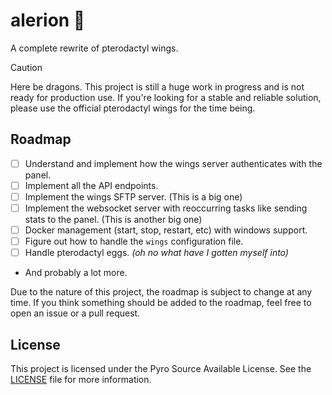 # alerion 🛫

A complete rewrite of pterodactyl wings.

> [!CAUTION]
> Here be dragons. This project is still a huge work in progress and is not ready for production use. If you're looking for a stable and reliable solution, please use the official pterodactyl wings for the time being.

## Roadmap

- [ ] Understand and implement how the wings server authenticates with the panel.
- [ ] Implement all the API endpoints.
- [ ] Implement the wings SFTP server. (This is a big one)
- [ ] Implement the websocket server with reoccurring tasks like sending stats to the panel. (This is another big one)
- [ ] Docker management (start, stop, restart, etc) with windows support.
- [ ] Figure out how to handle the `wings` configuration file.
- [ ] Handle pterodactyl eggs. _(oh no what have I gotten myself into)_
- And probably a lot more.

Due to the nature of this project, the roadmap is subject to change at any time. If you think something should be added to the roadmap, feel free to open an issue or a pull request.

## License

This project is licensed under the Pyro Source Available License. See the [LICENSE](LICENSE) file for more information.
